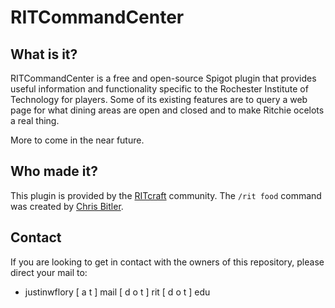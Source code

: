 RITCommandCenter
================


## What is it?

RITCommandCenter is a free and open-source Spigot plugin that provides useful information and functionality
specific to the Rochester Institute of Technology for players. Some of its existing features are to query a
web page for what dining areas are open and closed and to make Ritchie ocelots a real thing.

More to come in the near future.


## Who made it?

This plugin is provided by the [RITcraft](http://rit.j-f.co) community. The `/rit food` command was created
by [Chris Bitler](https://github.com/Chris-Bitler/).


## Contact

If you are looking to get in contact with the owners of this repository, please direct your mail to:

* justinwflory [ a t ] mail [ d o t ] rit [ d o t ] edu